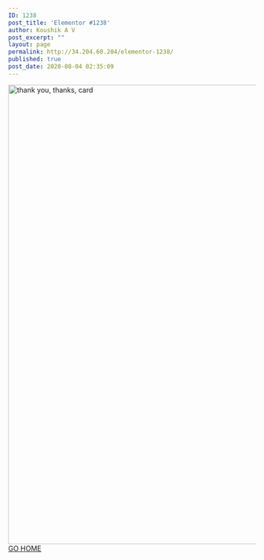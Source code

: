 ```yaml
---
ID: 1238
post_title: 'Elementor #1238'
author: Koushik A V
post_excerpt: ""
layout: page
permalink: http://34.204.60.204/elementor-1238/
published: true
post_date: 2020-08-04 02:35:09
---
```

<img width="1024" height="936" src="https://confrenzo.s3.amazonaws.com/wp-content/uploads/2020/08/04023157/thank-you-thanks-card-515514-1024x936.jpg" alt="thank you, thanks, card" />											
			<a href="https://confrenzo.com/home/" role="button">
						GO HOME
					</a>